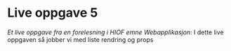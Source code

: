 # Live oppgave 5
*Et live oppgave fra en forelesning i HIOF emne Webapplikasjon*: 
I dette live oppgaven så jobber vi med liste rendring og props
